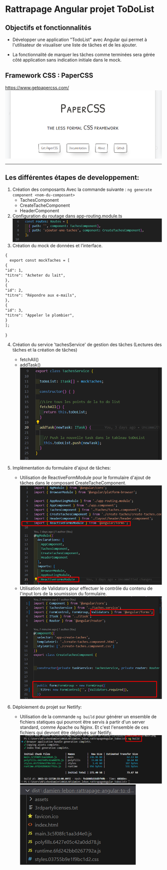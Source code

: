 # Rattrapage Angular projet ToDoList

## Objectifs et fonctionnalités

- Développer une application "TodoList" avec Angular qui permet à l'utilisateur de visualiser une liste de tâches et de les ajouter.

- La fonctionnalité de marquer les tâches comme terminées sera gérée côté application sans indication initiale dans le mock.


## Framework CSS : PaperCSS

https://www.getpapercss.com/
![paperCSS](image.png)

---

## Les différentes étapes de developpement:

1. Création des composants Avec la commande suivante :  `ng generate component <nom-du-composant>`
    - TachesComponent
    - CreateTacheComponent
    - HeaderComponent
2. Configuration du routage dans app-routing.module.ts
![Alt text](image-1.png)
3. Création du mock de données et l’interface.
```
{
  export const mockTaches = [
{
"id": 1,
"titre": "Acheter du lait",
},
{
"id": 2,
"titre": "Répondre aux e-mails",
},
{
"id": 3,
"titre": "Appeler le plombier",
}
];

}
```
4. Création du service 'tachesService' de gestion des tâches (Lectures des tâches et la création de tâches)
     - fetchAll() 
     - addTask()
![Alt text](image-2.png)

5. Implémentation du formulaire d'ajout de tâches:
    - Utilisation de ReactiveFormModule pour le formulaire d'ajout de tâches dans le composant CreateTacheComponent.
![Alt text](image-4.png)
    - Utilisation de Validators pour effectuer le contrôle du contenu de l'input lors de la soumission du formulaire.
![Alt text](image-3.png)

6. Déploiement du projet sur Netlify:
    - Utilisation de la commande `ng build` pour générer un ensemble de fichiers statiques qui pourront être servis à partir d'un server standard, comme Apache ou Nginx. Et c'est l'ensemble de ces fichiers qui devront être déployés sur Netlify.
![Alt text](image-5.png)![Alt text](image-6.png)